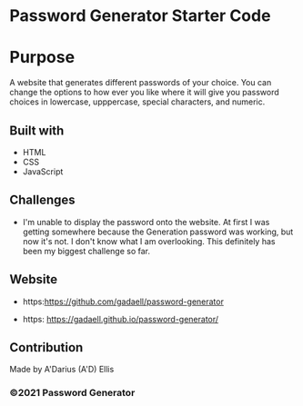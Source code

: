 # Password Generator Starter Code

# Purpose

A website that generates different passwords of your choice. You can change the options to how ever you like where it will give you password choices in lowercase, upppercase, special characters, and numeric.

## Built with

- HTML
- CSS
- JavaScript

## Challenges

- I'm unable to display the password onto the website. At first I was getting somewhere because the Generation password was working, but now it's not. I don't know what I am overlooking. This definitely has been my biggest challenge so far.

## Website

- https:https://github.com/gadaell/password-generator

* https: https://gadaell.github.io/password-generator/

## Contribution

Made by A'Darius (A'D) Ellis

### ©️2021 Password Generator

